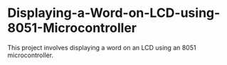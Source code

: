 # Displaying-a-Word-on-LCD-using-8051-Microcontroller
This project involves displaying a word on an LCD using an 8051 microcontroller.
